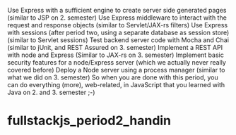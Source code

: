 Use Express with a sufficient engine to create server side generated pages (similar to JSP on 2. semester)
Use Express middleware to interact with the request and response objects (similar to Servlet/JAX-rs filters)
Use Express with sessions (after period two, using a separate database as session store) (similar to Servlet sessions)
Test backend server code with Mocha and Chai (similar to jUnit, and REST Assured on 3. semester)
Implement a REST API with node and Express (Similar to JAX-rs on 3. semester)
Implement basic security features for a node/Express server (which we actually never really covered before)
Deploy a Node server using a process manager (similar to what we did on 3. semester)
So when you are done with this period, you can do everything (more), web-related, in JavaScript that you learned with Java on 2. and 3. semester ;-)
# fullstackjs_period2_handin
